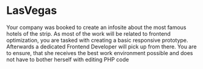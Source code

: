 # LasVegas
Your company was booked to create an infosite about the most famous hotels of the strip. As most of the work will be related to frontend optimization, you are tasked with creating a basic responsive prototype. Afterwards a dedicated Frontend Developer will pick up from there. You are to ensure, that she receives the best work environment possible and does not have to bother herself with editing PHP code
